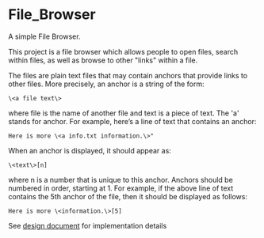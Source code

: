 # File_Browser
A simple File Browser.

This project is a file browser which allows people to open files, search within files, as well as browse to other "links" within a file. 

The files are plain text files that may contain anchors that provide
links to other files. More precisely, an anchor is a string of the form:

	\<a file text\>

where file is the name of another file and text is a piece of text. The 'a' stands for anchor.
For example, here’s a line of text that contains an anchor:

    Here is more \<a info.txt information.\>"

When an anchor is displayed, it should appear as:

	\<text\>[n]

where n is a number that is unique to this anchor. Anchors should be
numbered in order, starting at 1. For example, if the above line of text
contains the 5th anchor of the file, then it should be displayed as follows:

    Here is more \<information.\>[5]

See [design  document](/File_Browser/design_document) for implementation details
